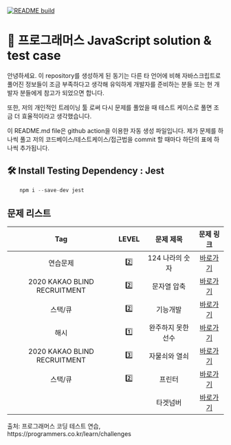 
[![README build](https://github.com/sooster910/programmers_algorithm_study/actions/workflows/main.yml/badge.svg)](https://github.com/sooster910/programmers_algorithm_study/actions/workflows/main.yml)

<h1>👋  프로그래머스 JavaScript solution & test case </h1>

<p> 안녕하세요. 이 repository를 생성하게 된 동기는 다른 타 언어에 비해 자바스크립트로 풀어진 정보들이 조금 부족하다고 생각해 유익하게 개발자를 준비하는 분들 또는 현 개발자 분들에게 참고가 되었으면 합니다.</p>
<p> 또한, 저의 개인적인 트레이닝 툴 로써 다시 문제를 풀었을 때 테스트 케이스로 풀면 조금 더 효율적이라고 생각했습니다. </p>
<p> 이 README.md file은 github action을 이용한 자동 생성 파일입니다. 제가 문제를 하나씩 풀고 저의 코드베이스/테스트케이스/접근법을 commit 할 때마다 하단의 표에 하나씩 추가됩니다. 


<h2> 🛠 Install Testing Dependency :  Jest </h2>

```javascript
    npm i --save-dev jest
```

<h2>문제 리스트</h2>

<table>
    <thead>
        <tr>
            <th align="center">Tag</th>
            <th align="center">LEVEL</th>
            <th align="center">문제 제목</th>
            <th align="center">문제 링크</th>
        </tr>
    </thead>
    <tbody>
        <tr>
            <td align="center">연습문제</td>
            <td align="center">2️⃣</td>
            <td align="center">124 나라의 숫자</td>
            <td align="center"><a href="https://programmers.co.kr/&#x2F;learn&#x2F;courses&#x2F;30&#x2F;lessons&#x2F;12899"> 바로가기 </a> </td>
        </tr>
        <tr>
            <td align="center">2020 KAKAO BLIND RECRUITMENT</td>
            <td align="center">2️⃣</td>
            <td align="center">문자열 압축</td>
            <td align="center"><a href="https://programmers.co.kr/&#x2F;learn&#x2F;courses&#x2F;30&#x2F;lessons&#x2F;60057"> 바로가기 </a> </td>
        </tr>
        <tr>
            <td align="center">스택&#x2F;큐</td>
            <td align="center">2️⃣</td>
            <td align="center">기능개발</td>
            <td align="center"><a href="https://programmers.co.kr/&#x2F;learn&#x2F;courses&#x2F;30&#x2F;lessons&#x2F;42586"> 바로가기 </a> </td>
        </tr>
        <tr>
            <td align="center">해시</td>
            <td align="center">1️⃣</td>
            <td align="center">완주하지 못한 선수</td>
            <td align="center"><a href="https://programmers.co.kr/&#x2F;learn&#x2F;courses&#x2F;30&#x2F;lessons&#x2F;42576"> 바로가기 </a> </td>
        </tr>
        <tr>
            <td align="center">2020 KAKAO BLIND RECRUITMENT</td>
            <td align="center">3️⃣ </td>
            <td align="center">자물쇠와 열쇠</td>
            <td align="center"><a href="https://programmers.co.kr/&#x2F;learn&#x2F;courses&#x2F;30&#x2F;lessons&#x2F;60059"> 바로가기 </a> </td>
        </tr>
        <tr>
            <td align="center">스택&#x2F;큐</td>
            <td align="center">2️⃣</td>
            <td align="center">프린터</td>
            <td align="center"><a href="https://programmers.co.kr/&#x2F;learn&#x2F;courses&#x2F;30&#x2F;lessons&#x2F;42587"> 바로가기 </a> </td>
        </tr>
        <tr>
            <td align="center"></td>
            <td align="center"></td>
            <td align="center">타겟넘버</td>
            <td align="center"><a href="https://programmers.co.kr/None"> 바로가기 </a> </td>
        </tr>
    </tbody>    
</table>

<p>출처: 프로그래머스 코딩 테스트 연습, https://programmers.co.kr/learn/challenges</p>